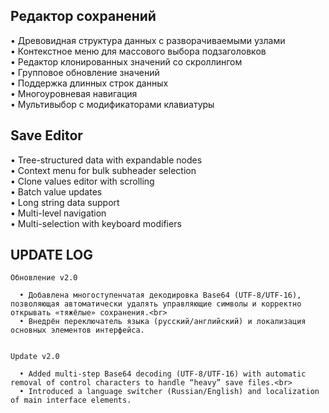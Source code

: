 <div class="container">
  <div class="section">
    <h2>Редактор сохранений</h2>
    <div class="features">
      • Древовидная структура данных с разворачиваемыми узлами<br>
      • Контекстное меню для массового выбора подзаголовков<br>
      • Редактор клонированных значений со скроллингом<br>
      • Групповое обновление значений<br>
      • Поддержка длинных строк данных<br>
      • Многоуровневая навигация<br>
      • Мультивыбор с модификаторами клавиатуры
    </div>
  </div>

  <div class="section">
    <h2>Save Editor</h2>
    <div class="features">
      • Tree-structured data with expandable nodes<br>
      • Context menu for bulk subheader selection<br>
      • Clone values editor with scrolling<br>
      • Batch value updates<br>
      • Long string data support<br>
      • Multi-level navigation<br>
      • Multi-selection with keyboard modifiers
    </div>
  </div>

  <div class="section">
    <h2>UPDATE LOG</h2>
    
    Обновление v2.0
    
      • Добавлена многоступенчатая декодировка Base64 (UTF-8/UTF-16), позволяющая автоматически удалять управляющие символы и корректно открывать «тяжёлые» сохранения.<br>
      • Внедрён переключатель языка (русский/английский) и локализация основных элементов интерфейса.
    

    Update v2.0
    
      • Added multi-step Base64 decoding (UTF-8/UTF-16) with automatic removal of control characters to handle “heavy” save files.<br>
      • Introduced a language switcher (Russian/English) and localization of main interface elements.
    
  </div>
</div>
